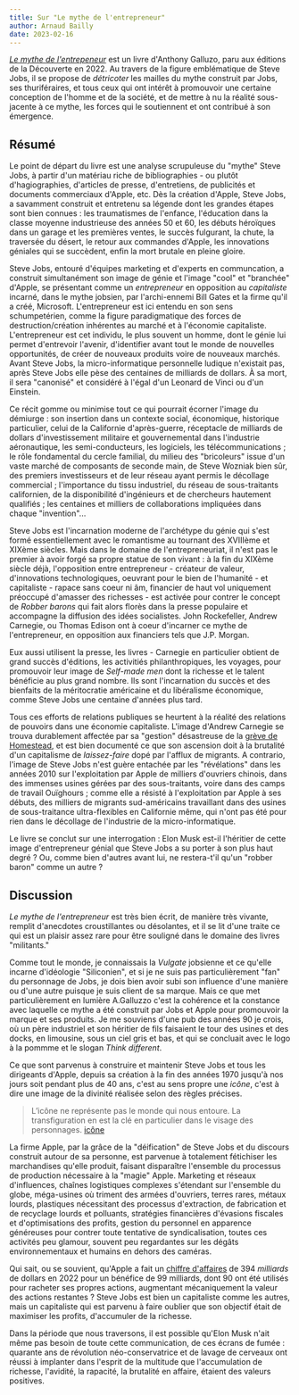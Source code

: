 ```yaml
---
title: Sur "Le mythe de l'entrepreneur"
author: Arnaud Bailly
date: 2023-02-16
---
```


[_Le mythe de l'entrepeneur_](https://www.editionsladecouverte.fr/le_mythe_de_l_entrepreneur-9782355221972) est un livre d'Anthony Galluzo, paru aux éditions de la Découverte en 2022. Au travers de la figure emblématique de Steve Jobs, il se propose de _détricoter_ les mailles du mythe construit par Jobs, ses thuriféraires, et tous ceux qui ont intérêt à promouvoir une certaine conception de l'homme et de la société, et de mettre à nu la réalité sous-jacente à ce mythe, les forces qui le soutiennent et ont contribué à son émergence.

## Résumé

Le point de départ du livre est une analyse scrupuleuse du "mythe" Steve Jobs, à partir d'un matériau riche de bibliographies - ou plutôt d'hagiographies, d'articles de presse, d'entretiens, de publicités et documents commerciaux d'Apple, etc. Dès la création d'Apple, Steve Jobs, a savamment construit et entretenu sa légende dont les grandes étapes sont bien connues : les traumatismes de l'enfance, l'éducation dans la classe moyenne industrieuse des années 50 et 60, les débuts héroïques dans un garage et les premières ventes, le succès fulgurant, la chute, la traversée du désert, le retour aux commandes d'Apple, les innovations géniales qui se succèdent, enfin la mort brutale en pleine gloire.

Steve Jobs, entouré d'équipes marketing et d'experts en communcation, a construit simultanément son image de génie et l'image "cool" et "branchée" d'Apple, se présentant comme un _entrepreneur_ en opposition au _capitaliste_ incarné, dans le mythe jobsien, par l'archi-ennemi Bill Gates et la firme qu'il a créé, Microsoft. L'entrepreneur est ici entendu en son sens schumpetérien, comme la figure paradigmatique des forces de destruction/création inhérentes au marché et à l'économie capitaliste. L'entrepreneur est cet individu, le plus souvent un homme, dont le génie lui permet d'entrevoir l'avenir, d'identifier avant tout le monde de nouvelles opportunités, de créer de nouveaux produits voire de nouveaux marchés. Avant Steve Jobs, la micro-informatique personnelle ludique n'existait pas, après Steve Jobs elle pèse des centaines de milliards de dollars. À sa mort, il sera "canonisé" et considéré à l'égal d'un Leonard de Vinci ou d'un Einstein.

Ce récit gomme ou minimise tout ce qui pourrait écorner l'image du démiurge : son insertion dans un contexte social, économique, historique particulier, celui de la Californie d'après-guerre, réceptacle de milliards de dollars d'investissement militaire et gouvernemental dans l'industrie aéronautique, les semi-conducteurs, les logiciels, les télécommunications ; le rôle fondamental du cercle familial, du milieu des "bricoleurs" issue d'un vaste marché de composants de seconde main, de Steve Wozniak bien sûr, des premiers investisseurs et de leur réseau ayant permis le décollage commercial ; l'importance du tissu industriel, du réseau de sous-traitants californien, de la disponibilité d'ingénieurs et de chercheurs hautement qualifiés ; les centaines et milliers de collaborations impliquées dans chaque "invention"...

Steve Jobs est l'incarnation moderne de l'archétype du génie qui s'est formé essentiellement avec le romantisme au tournant des XVIIIème et XIXème siècles. Mais dans le domaine de l'entrepreneuriat, il n'est pas le premier à avoir forgé sa propre statue de son vivant : à la fin du XIXème siècle déjà, l'opposition entre entrepreneur - créateur de valeur, d'innovations technologiques, oeuvrant pour le bien de l'humanité - et capitaliste - rapace sans coeur ni âm, financier de haut vol uniquement préoccupé d'amasser des richesses - est activée pour contrer le concept de _Robber barons_ qui fait alors florès dans la presse populaire et accompagne la diffusion des idées socialistes. John Rockefeller, Andrew Carnegie, ou Thomas Edison ont à coeur d'incarner ce mythe de l'entrepreneur, en opposition aux financiers tels que J.P. Morgan.

Eux aussi utilisent la presse, les livres - Carnegie en particulier obtient de grand succès d'éditions, les activitiés philanthropiques, les voyages, pour promouvoir leur image de _Self-made men_ dont la richesse et le talent bénéficie au plus grand nombre. Ils sont l'incarnation du succès et des bienfaits de la méritocratie américaine et du libéralisme économique, comme Steve Jobs une centaine d'années plus tard.

Tous ces efforts de relations publiques se heurtent à la réalité des relations de pouvoirs dans une économie capitaliste. L'image d'Andrew Carnegie se trouva durablement affectée par sa "gestion" désastreuse de la [grève de Homestead](https://en.wikipedia.org/wiki/Homestead_strike), et est bien documenté ce que son ascension doit à la brutalité d'un capitalisme de _laissez-faire_ dopé par l'afflux de migrants. A contrario, l'image de Steve Jobs n'est guère entachée par les "révélations" dans les années 2010 sur l'exploitation par Apple de milliers d'ouvriers chinois, dans des immenses usines gérées par des sous-traitants, voire dans des camps de travail Ouïghours ; comme elle a résisté à l'exploitation par Apple à ses débuts, des milliers de migrants sud-américains travaillant dans des usines de sous-traitance ultra-flexibles en Californie même, qui n'ont pas été pour rien dans le décollage de l'industrie de la micro-informatique.

Le livre se conclut sur une interrogation : Elon Musk est-il l'héritier de cette image d'entrepreneur génial que Steve Jobs a su porter à son plus haut degré ? Ou, comme bien d'autres avant lui, ne restera-t'il qu'un "robber baron" comme un autre ?

## Discussion

_Le mythe de l'entrepreneur_ est très bien écrit, de manière très vivante, remplit d'anecdotes croustillantes ou désolantes, et il se lit d'une traite ce qui est un plaisir assez rare pour être souligné dans le domaine des livres "militants."

Comme tout le monde, je connaissais la _Vulgate_ jobsienne et ce qu'elle incarne d'idéologie "Siliconien", et si je ne suis pas particulièrement "fan" du personnage de Jobs, je dois bien avoir subi son influence d'une manière ou d'une autre puisque je suis client de sa marque. Mais ce que met particulièrement en lumière A.Galluzzo c'est la cohérence et la constance avec laquelle ce mythe a été construit par Jobs et Apple pour promouvoir la marque et ses produits. Je me souviens d'une pub des années 90 je crois, où un père industriel et son héritier de fils faisaient le tour des usines et des docks, en limousine, sous un ciel gris et bas, et qui se concluait avec le logo à la pommme et le slogan _Think different_.

Ce que sont parvenus à construire et maintenir Steve Jobs et tous les dirigeants d'Apple, depuis sa création à la fin des années 1970 jusqu'à nos jours soit pendant plus de 40 ans, c'est au sens propre une _icône_, c'est à dire une image de la divinité réalisée selon des règles précises.

> L’icône ne représente pas le monde qui nous entoure. La transfiguration en est la clé en particulier dans le visage des personnages.
> [icône](https://fr.wikipedia.org/wiki/Icône_(religion))

La firme Apple, par la grâce de la "déification" de Steve Jobs et du discours construit autour de sa personne, est parvenue à totalement fétichiser les marchandises qu'elle produit, faisant disparaître l'ensemble du processus de production nécessaire à la "magie" Apple. Marketing et réseaux d'influences, chaînes logistiques complexes s'étendant sur l'ensemble du globe, méga-usines où triment des armées d'ouvriers, terres rares, métaux lourds, plastiques  nécessitant des processus d'extraction, de fabrication et de recyclage lourds et polluants, stratégies financières d'évasions fiscales et d'optimisations des profits, gestion du personnel en apparence généreuses pour contrer toute tentative de syndicalisation, toutes ces activités peu glamour, souvent peu regardantes sur les dégâts environnementaux et humains en dehors des caméras.

Qui sait, ou se souvient, qu'Apple a fait un [chiffre d'affaires](https://www.apple.com/newsroom/pdfs/FY22_Q4_Consolidated_Financial_Statements.pdf) de 394 _milliards_ de dollars en 2022 pour un bénéfice de 99 milliards, dont 90 ont été utilisés pour racheter ses propres actions, augmentant mécaniquement la valeur des actions restantes ? Steve Jobs est bien un capitaliste comme les autres, mais un capitaliste qui est parvenu à faire oublier que son objectif était de maximiser les profits, d'accumuler de la richesse.

Dans la période que nous traversons, il est possible qu'Elon Musk n'ait même pas besoin de toute cette communication, de ces écrans de fumée : quarante ans de révolution néo-conservatrice et de lavage de cerveaux ont réussi à implanter dans l'esprit de la multitude que l'accumulation de richesse, l'avidité, la rapacité, la brutalité en affaire, étaient des valeurs positives.
